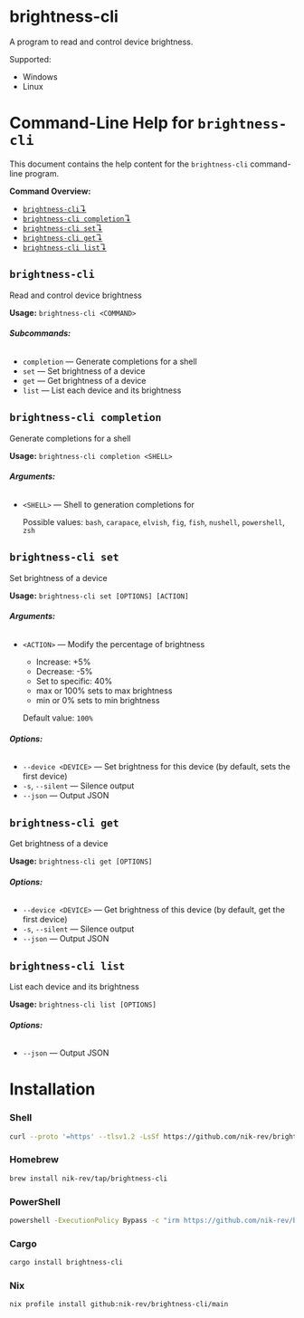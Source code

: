 # brightness-cli

A program to read and control device brightness.

Supported:
- Windows
- Linux

# Command-Line Help for `brightness-cli`

This document contains the help content for the `brightness-cli` command-line program.

**Command Overview:**

* [`brightness-cli`↴](#brightness-cli)
* [`brightness-cli completion`↴](#brightness-cli-completion)
* [`brightness-cli set`↴](#brightness-cli-set)
* [`brightness-cli get`↴](#brightness-cli-get)
* [`brightness-cli list`↴](#brightness-cli-list)

## `brightness-cli`

Read and control device brightness

**Usage:** `brightness-cli <COMMAND>`

###### **Subcommands:**

* `completion` — Generate completions for a shell
* `set` — Set brightness of a device
* `get` — Get brightness of a device
* `list` — List each device and its brightness



## `brightness-cli completion`

Generate completions for a shell

**Usage:** `brightness-cli completion <SHELL>`

###### **Arguments:**

* `<SHELL>` — Shell to generation completions for

  Possible values: `bash`, `carapace`, `elvish`, `fig`, `fish`, `nushell`, `powershell`, `zsh`




## `brightness-cli set`

Set brightness of a device

**Usage:** `brightness-cli set [OPTIONS] [ACTION]`

###### **Arguments:**

* `<ACTION>` — Modify the percentage of brightness

   - Increase: +5%
   - Decrease: -5%
   - Set to specific: 40%
   - max or 100% sets to max brightness
   - min or 0% sets to min brightness

  Default value: `100%`

###### **Options:**

* `--device <DEVICE>` — Set brightness for this device (by default, sets the first device)
* `-s`, `--silent` — Silence output
* `--json` — Output JSON



## `brightness-cli get`

Get brightness of a device

**Usage:** `brightness-cli get [OPTIONS]`

###### **Options:**

* `--device <DEVICE>` — Get brightness of this device (by default, get the first device)
* `-s`, `--silent` — Silence output
* `--json` — Output JSON



## `brightness-cli list`

List each device and its brightness

**Usage:** `brightness-cli list [OPTIONS]`

###### **Options:**

* `--json` — Output JSON

# Installation

### Shell

```sh
curl --proto '=https' --tlsv1.2 -LsSf https://github.com/nik-rev/brightness-cli/releases/latest/download/brightness-cli-installer.sh | sh
```

### Homebrew

```sh
brew install nik-rev/tap/brightness-cli
```

### PowerShell

```sh
powershell -ExecutionPolicy Bypass -c "irm https://github.com/nik-rev/brightness-cli/releases/latest/download/brightness-cli-installer.ps1 | iex"
```

### Cargo

```sh
cargo install brightness-cli
```

### Nix

```sh
nix profile install github:nik-rev/brightness-cli/main
```

